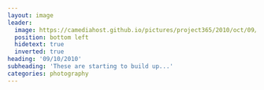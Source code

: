 ```yaml
---
layout: image
leader:
  image: https://camediahost.github.io/pictures/project365/2010/oct/09/091010.jpg
  position: bottom left
  hidetext: true
  inverted: true
heading: '09/10/2010'
subheading: 'These are starting to build up...'
categories: photography
---
```

